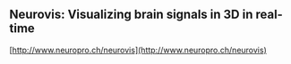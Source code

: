 ## Neurovis: Visualizing brain signals in 3D in real-time
  
  [http://www.neuropro.ch/neurovis](http://www.neuropro.ch/neurovis)